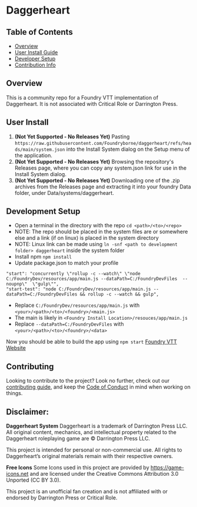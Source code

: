 # Daggerheart

## Table of Contents

- [Overview](#overview)
- [User Install Guide](#user-install)
- [Developer Setup](#development-setup)
- [Contribution Info](#contributing)

## Overview

This is a community repo for a Foundry VTT implementation of Daggerheart. It is not associated with Critical Role or Darrington Press.

## User Install

1. **(Not Yet Supported - No Releases Yet)** Pasting `https://raw.githubusercontent.com/Foundryborne/daggerheart/refs/heads/main/system.json` into the Install System dialog on the Setup menu of the application.
2. **(Not Yet Supported - No Releases Yet)** Browsing the repository's Releases page, where you can copy any system.json link for use in the Install System dialog.
3. **(Not Yet Supported - No Releases Yet)** Downloading one of the .zip archives from the Releases page and extracting it into your foundry Data folder, under Data/systems/daggerheart.

## Development Setup

- Open a terminal in the directory with the repo `cd <path>/<to>/<repo>`
- NOTE: The repo should be placed in the system files are or somewhere else and a link (if on linux) is placed in the system directory
- NOTE: Linux link can be made using `ln -snf <path to development folder> daggerheart` inside the system folder
- Install npm `npm install`
- Update package.json to match your profile

```
"start": "concurrently \"rollup -c --watch\" \"node C:/FoundryDev/resources/app/main.js --dataPath=C:/FoundryDevFiles  --noupnp\"  \"gulp\"",
"start-test": "node C:/FoundryDev/resources/app/main.js --dataPath=C:/FoundryDevFiles && rollup -c --watch && gulp",

```

- Replace `C:/FoundryDev/resources/app/main.js` with `<your>/<path>/<to>/<foundry>/<main.js>`
- The main is likely in `<Foundry Install Location>/resouces/app/main.js`
- Replace `--dataPath=C:/FoundryDevFiles` with `<your>/<path>/<to>/<foundry>/<data>`

Now you should be able to build the app using `npm start`
[Foundry VTT Website][1]

[1]: https://foundryvtt.com/

## Contributing

Looking to contribute to the project? Look no further, check out our [contributing guide](contributing.md), and keep the [Code of Conduct](coc.md) in mind when working on things.

## Disclaimer:

**Daggerheart System**
Daggerheart is a trademark of Darrington Press LLC. All original content, mechanics, and intellectual property related to the Daggerheart roleplaying game are © Darrington Press LLC.

This project is intended for personal or non-commercial use. All rights to Daggerheart’s original materials remain with their respective owners.

**Free Icons**
Some Icons used in this project are provided by https://game-icons.net and are licensed under the Creative Commons Attribution 3.0 Unported (CC BY 3.0).

This project is an unofficial fan creation and is not affiliated with or endorsed by Darrington Press or Critical Role.
